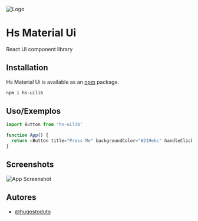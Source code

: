 
![Logo](https://static.wixstatic.com/media/afe1f6_bce595eab0b04d0ab0973ad2c61493a6~mv2.png)


# Hs Material Ui

React UI component library

## Installation


Hs Material Ui is available as an [npm](https://www.npmjs.com/package/hs_rng) package.
```bash
npm i hs-uilib
```
## Uso/Exemplos

```javascript
import Button from 'hs-uilib'

function App() {
  return <Button title="Press Me" backgroundColor="#219ebc" handleClick={() => ()} />
}
```


## Screenshots

![App Screenshot](https://via.placeholder.com/468x300?text=App+Screenshot+Here)


## Autores

- [@hugostoduto](https://www.github.com/hugostoduto)


<!-- ## Stack utilizada

**Front-end:** React, JavaScript, Css

**Back-end:** Node, Rollup

## Documentação de cores

| Cor               | Hexadecimal                                                |
| ----------------- | ---------------------------------------------------------------- |
| Cor exemplo       | ![#0a192f](https://via.placeholder.com/10/0a192f?text=+) #0a192f |
| Cor exemplo       | ![#f8f8f8](https://via.placeholder.com/10/f8f8f8?text=+) #f8f8f8 |
| Cor exemplo       | ![#00b48a](https://via.placeholder.com/10/00b48a?text=+) #00b48a |
| Cor exemplo       | ![#00d1a0](https://via.placeholder.com/10/00b48a?text=+) #00d1a0 |


## Funcionalidades

- Temas dark e light
- Preview em tempo real
- Modo tela cheia
- Multiplataforma -->


